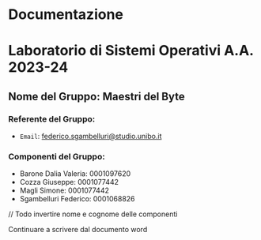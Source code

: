 # Documentazione
# Laboratorio di Sistemi Operativi A.A. 2023-24

## Nome del Gruppo: Maestri del Byte

### Referente del Gruppo:
- `Email`: federico.sgambelluri@studio.unibo.it

### Componenti del Gruppo:
- Barone Dalia Valeria: 0001097620
- Cozza Giuseppe: 0001077442
- Magli Simone: 0001077442
- Sgambelluri Federico: 0001068826 

// Todo invertire nome e cognome delle componenti 

Continuare a scrivere dal documento word